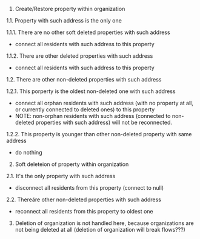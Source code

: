 1. Create/Restore property within organization

1.1. Property with such address is the only one

1.1.1. There are no other soft deleted properties with such address 
 - connect all residents with such address to this property

1.1.2. There are other deleted properties with such address
- connect all residents with such address to this property

1.2. There are other non-deleted properties with such address

1.2.1. This porperty is the oldest non-deleted one with such address
 - connect all orphan residents with such address (with no property at all, or currently connected to deleted ones) to this property 
 - NOTE: non-orphan residents with such address (connected to non-deleted properties with such address) will not be reconnected. 

1.2.2. This property is younger than other non-deleted property with same address
 - do nothing

2. Soft deleteion of property within organization

2.1. It's the only property with such address
 - disconnect all residents from this property (connect to null)

2.2. Thereáre other non-deleted properties with such address
 - reconnect all residents from this property to oldest one

3. Deletion of organization is not handled here, because organizations are not being deleted at all (deletion of organization will break flows???)
